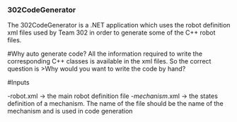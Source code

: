 ### 302CodeGenerator

The 302CodeGenerator is a .NET application which uses the robot definition xml files used by Team 302 in order to generate some of the C++ robot files.

#Why auto generate code?
All the information required to write the corresponding C++ classes is available in the xml files. So the correct question is >Why would you want to write the code by hand?

#Inputs

-robot.xml -> the main robot definition file
-_mechanism_.xml -> the states definition of a mechanism. The name of the file should be the name of the mechanism and is used in code generation

